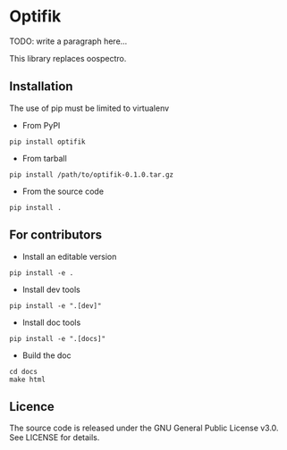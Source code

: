 # Optifik

TODO: write a paragraph here...


This library replaces oospectro.


## Installation

The use of pip must be limited to virtualenv


* From PyPI
```
pip install optifik
```

* From tarball
```
pip install /path/to/optifik-0.1.0.tar.gz
```

* From the source code
```
pip install .
```


## For contributors

* Install an editable version
```
pip install -e .
```

* Install dev tools
```
pip install -e ".[dev]"
```

* Install doc tools
```
pip install -e ".[docs]"
```

* Build the doc
```
cd docs
make html
```

## Licence

The source code is released under the GNU General Public License v3.0.
See LICENSE for details.
